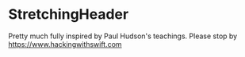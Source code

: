 # StretchingHeader

Pretty much fully inspired by Paul Hudson's teachings.
Please stop by https://www.hackingwithswift.com
